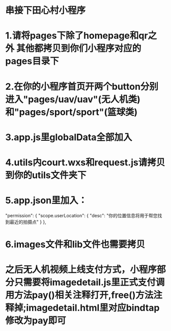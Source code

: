 # 串接下田心村小程序
# 1.请将pages下除了homepage和qr之外 其他都拷贝到你们小程序对应的pages目录下
# 2.在你的小程序首页开两个button分别进入"pages/uav/uav"(无人机类)和"pages/sport/sport"(篮球类)
# 3.app.js里globalData全部加入
# 4.utils内court.wxs和request.js请拷贝到你的utils文件夹下
# 5.app.json里加入：  
"permission": {
    "scope.userLocation": {
      "desc": "你的位置信息将用于帮您找到最近的拍摄点"
    }
  },
  # 6.images文件和lib文件也需要拷贝


  # 之后无人机视频上线支付方式，小程序部分只需要将imagedetail.js里正式支付调用方法pay()相关注释打开,free()方法注释掉;imagedetail.html里对应bindtap修改为pay即可